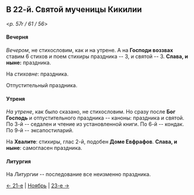 ## В 22-й. Святой мученицы Кикилии

<*p. 57r / 61 / 56*>

#### Вечерня

*Вечером*, не стихословим, как и на утрене. А на **Господи воззвах** ставим 6 стихов и поем стихиры 
праздника -- 3, и святой -- 3. **Слава, и ныне:** праздника.  

На *стиховне*: праздника.   

Отпустительный праздника. 

#### Утреня

*На утрене*, как было сказано, не стихословим. Но сразу после **Бог Господь** и отпустительного 
праздника -- каноны: праздника и святой. 
По 3-й -- седален и чтение из установленной книги. 
По 6-й -- кондак. 
По 9-й -- эксапостиларий. 

На **Хвалите**: стихиры, глас 2-й, подобен **Доме Евфрафов**. **Слава, и ныне**: самогласен праздника. 

#### Литургия 

На *Литургии* -- последование все неизменно праздника. 

[← 21-е](11_21_MES.ru.md) | [Ноябрь](README.md#22-й) | [23-е →](11_23_MES.ru.md)
